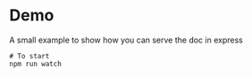 # Demo

A small example to show how you can serve the doc in express

```
# To start
npm run watch
```
